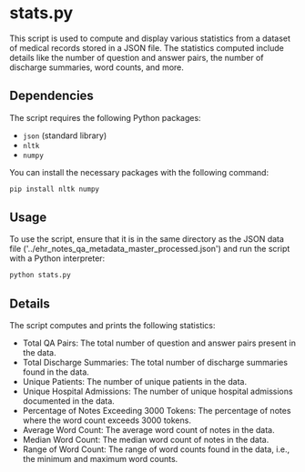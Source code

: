 # stats.py

This script is used to compute and display various statistics from a dataset of medical records stored in a JSON file. The statistics computed include details like the number of question and answer pairs, the number of discharge summaries, word counts, and more.

## Dependencies

The script requires the following Python packages:
- `json` (standard library)
- `nltk`
- `numpy`

You can install the necessary packages with the following command:
```sh
pip install nltk numpy
```

## Usage
To use the script, ensure that it is in the same directory as the JSON data file ('../ehr_notes_qa_metadata_master_processed.json') and run the script with a Python interpreter:
```sh
python stats.py
```

## Details
The script computes and prints the following statistics:

- Total QA Pairs: The total number of question and answer pairs present in the data.
- Total Discharge Summaries: The total number of discharge summaries found in the data.
- Unique Patients: The number of unique patients in the data.
- Unique Hospital Admissions: The number of unique hospital admissions documented in the data.
- Percentage of Notes Exceeding 3000 Tokens: The percentage of notes where the word count exceeds 3000 tokens.
- Average Word Count: The average word count of notes in the data.
- Median Word Count: The median word count of notes in the data.
- Range of Word Count: The range of word counts found in the data, i.e., the minimum and maximum word counts.